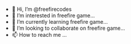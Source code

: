 - 👋 Hi, I’m @freefirecodes
- 👀 I’m interested in freefire game...
- 🌱 I’m currently learning freefire game...
- 💞️ I’m looking to collaborate on freefire game...
- 📫 How to reach me ...

<!---
freefirecodes/freefirecodes is a ✨ special ✨ repository because its `README.md` (this file) appears on your GitHub profile.
You can click the Preview link to take a look at your changes.
--->
